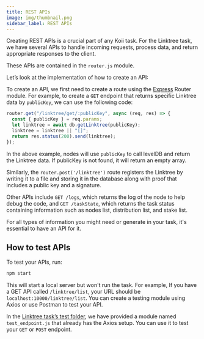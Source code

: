 ```yaml
---
title: REST APIs
image: img/thumbnail.png
sidebar_label: REST APIs
---
```


Creating REST APIs is a crucial part of any Koii task. For the Linktree task, we have several APIs to handle incoming requests, process data, and return appropriate responses to the client.

These APIs are contained in the `router.js` module.

Let’s look at the implementation of how to create an API:

To create an API, we first need to create a route using the [Express](https://www.npmjs.com/package/express) Router module. For example, to create a `GET` endpoint that returns specific Linktree data by `publicKey`, we can use the following code:

```javascript
router.get("/linktree/get/:publicKey", async (req, res) => {
  const { publicKey } = req.params;
  let linktree = await db.getLinktree(publicKey);
  linktree = linktree || "[]";
  return res.status(200).send(linktree);
});
```

In the above example, nodes will use `publicKey` to call levelDB and return the Linktree data. If publicKey is not found, it will return an empty array.

Similarly, the `router.post('/linktree')` route registers the Linktree by writing it to a file and storing it in the database along with proof that includes a public key and a signature.

Other APIs include `GET /logs`, which returns the log of the node to help debug the code, and `GET /taskState`, which returns the task status containing information such as nodes list, distribution list, and stake list.

For all types of information you might need or generate in your task, it's essential to have an API for it.

## How to test APIs

To test your APIs, run:

```javascript
npm start
```

This will start a local server but won't run the task. For example, If you have a GET API called `/linktree/list`, your URL should be `localhost:10000/linktree/list`. You can create a testing module using Axios or use Postman to test your API.

In the [Linktree task’s test folder](https://github.com/koii-network/linktree-app/tree/main/task-template-linktree/test), we have provided a module named `test_endpoint.js` that already has the Axios setup. You can use it to test your `GET` or `POST` endpoint.
